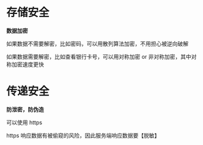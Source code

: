 # 存储安全

**数据加密**

如果数据不需要解密，比如密码，可以用散列算法加密，不用担心被逆向破解

如果数据需要解密，比如查看银行卡号，可以用对称加密 or 非对称加密，其中对称加密速度更快

# 传递安全

**防泄密，防伪造**

可以使用 https

https 响应数据有被偷窥的风险，因此服务端响应数据要【脱敏】
